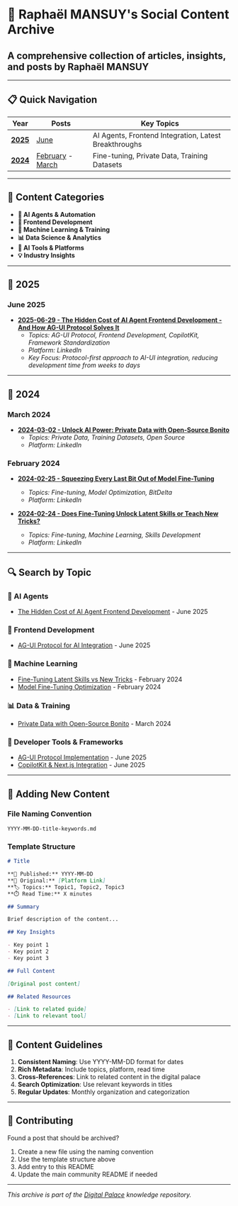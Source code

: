 # 📱 Raphaël MANSUY's Social Content Archive

## A comprehensive collection of articles, insights, and posts by Raphaël MANSUY

---

## 📋 **Quick Navigation**

| **Year** | **Posts** | **Key Topics** |
|----------|-----------|----------------|
| **[2025](#-2025)** | [June](#june-2025) | AI Agents, Frontend Integration, Latest Breakthroughs |
| **[2024](#-2024)** | [February](#february-2024) - [March](#march-2024) | Fine-tuning, Private Data, Training Datasets |

---

## 🎯 **Content Categories**

- **🤖 AI Agents & Automation**
- **🎨 Frontend Development**
- **🧠 Machine Learning & Training**
- **📊 Data Science & Analytics**
- **🚀 AI Tools & Platforms**
- **💡 Industry Insights**

---

## 📅 **2025**

### **June 2025**

- **[2025-06-29 - The Hidden Cost of AI Agent Frontend Development - And How AG-UI Protocol Solves It](2025-06-29-building-interactive-ai-agents-frontend.md)**
  - *Topics: AG-UI Protocol, Frontend Development, CopilotKit, Framework Standardization*
  - *Platform: LinkedIn*
  - *Key Focus: Protocol-first approach to AI-UI integration, reducing development time from weeks to days*

---

## 📅 **2024**

### **March 2024**

- **[2024-03-02 - Unlock AI Power: Private Data with Open-Source Bonito](2024-03-02_unlock_ai_power_private_data_open_source_bonito_train_dataset.md)**
  - *Topics: Private Data, Training Datasets, Open Source*
  - *Platform: LinkedIn*

### **February 2024**

- **[2024-02-25 - Squeezing Every Last Bit Out of Model Fine-Tuning](2024-02-25-bitdelta.md)**
  - *Topics: Fine-tuning, Model Optimization, BitDelta*
  - *Platform: LinkedIn*

- **[2024-02-24 - Does Fine-Tuning Unlock Latent Skills or Teach New Tricks?](2024-02-24-finetuning.md)**
  - *Topics: Fine-tuning, Machine Learning, Skills Development*
  - *Platform: LinkedIn*

---

## 🔍 **Search by Topic**

### **🤖 AI Agents**

- [The Hidden Cost of AI Agent Frontend Development](2025-06-29-building-interactive-ai-agents-frontend.md) - June 2025

### **🎨 Frontend Development**

- [AG-UI Protocol for AI Integration](2025-06-29-building-interactive-ai-agents-frontend.md) - June 2025

### **🧠 Machine Learning**

- [Fine-Tuning Latent Skills vs New Tricks](2024-02-24-finetuning.md) - February 2024
- [Model Fine-Tuning Optimization](2024-02-25-bitdelta.md) - February 2024

### **📊 Data & Training**

- [Private Data with Open-Source Bonito](2024-03-02_unlock_ai_power_private_data_open_source_bonito_train_dataset.md) - March 2024

### **🔧 Developer Tools & Frameworks**

- [AG-UI Protocol Implementation](2025-06-29-building-interactive-ai-agents-frontend.md) - June 2025
- [CopilotKit & Next.js Integration](2025-06-29-building-interactive-ai-agents-frontend.md) - June 2025

---

## 📝 **Adding New Content**

### **File Naming Convention**

```text
YYYY-MM-DD-title-keywords.md
```

### **Template Structure**

```markdown
# Title

**📅 Published:** YYYY-MM-DD  
**🔗 Original:** [Platform Link]  
**🏷️ Topics:** Topic1, Topic2, Topic3  
**⏱️ Read Time:** X minutes  

## Summary

Brief description of the content...

## Key Insights

- Key point 1
- Key point 2
- Key point 3

## Full Content

[Original post content]

## Related Resources

- [Link to related guide]
- [Link to relevant tool]
```

---

## 🎯 **Content Guidelines**

1. **Consistent Naming**: Use YYYY-MM-DD format for dates
2. **Rich Metadata**: Include topics, platform, read time
3. **Cross-References**: Link to related content in the digital palace
4. **Search Optimization**: Use relevant keywords in titles
5. **Regular Updates**: Monthly organization and categorization

---

## 🤝 **Contributing**

Found a post that should be archived?

1. Create a new file using the naming convention
2. Use the template structure above
3. Add entry to this README
4. Update the main community README if needed

---

*This archive is part of the [Digital Palace](../../README.md) knowledge repository.*
